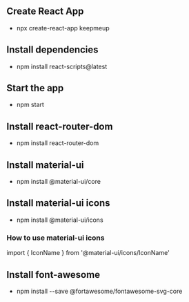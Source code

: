 ## Create React App
- npx create-react-app keepmeup

## Install dependencies
- npm install react-scripts@latest

## Start the app
- npm start

## Install react-router-dom
- npm install react-router-dom

## Install material-ui
- npm install @material-ui/core

## Install material-ui icons
- npm install @material-ui/icons

### How to use material-ui icons
import { IconName } from '@material-ui/icons/IconName'

## Install font-awesome
- npm install --save @fortawesome/fontawesome-svg-core
